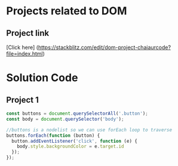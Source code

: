 # Projects related to DOM

## Project link
[Click here] (https://stackblitz.com/edit/dom-project-chaiaurcode?file=index.html)


# Solution Code


## Project 1

``` javascript
const buttons = document.querySelectorAll('.button');
const body = document.querySelector('body');

//buttons is a nodelist so we can use forEach loop to traverse
buttons.forEach(function (button) {
  button.addEventListener('click', function (e) {
    body.style.backgroundColor = e.target.id
  });
});


```